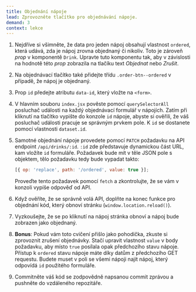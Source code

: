 ```yaml
---
title: Objednání nápoje
lead: Zprovozněte tlačítko pro objednávání nápoje.
demand: 3
context: lekce
---
```


1.  Nejdříve si všimněte, že data pro jeden nápoj obsahují vlastnost `ordered`, která udává, zda je nápoj zrovna objednaný či nikoliv. Toto je zároveň _prop_ v komponentě `Drink`. Upravte tuto komponentu tak, aby v závislosti na hodnotě této _prop_ zobrazila na tlačíku text _Objednat_ nebo _Zrušit_.
1.  Na objednávací tlačítko také přidejte třídu `.order-btn--ordered` v případě, že nápoj je objednaný.
1.  Prop `id` předejte atributu `data-id`, který vložte na `<form>`.
1.  V hlavním souboru `index.jsx` pověste pomocí `querySelectorAll` posluchač události na každý objednávací formulář v nápojích. Zatím při kliknutí na tlačítko vypište do konzole `id` nápoje, abyste si ověřili, že váš posluchač události pracuje se správným prvkem pole. K `id` se dostanete pomocí vlastnosti `dataset.id`.
1.  Samotné objednání nápoje provedete pomocí `PATCH` požadavku na API endpoint `/api/drinks/:id`. `:id` zde představuje dynamickou část URL, kam vložíte `id` formuláře. Požadavek bude mít v těle JSON pole s objektem, tělo požadavku tedy bude vypadat takto:

    ```js
    [{ op: 'replace', path: '/ordered', value: true }];
    ```

    Proveďte tento požadavek pomocí `fetch` a zkontrolujte, že se vám v konzoli vypíše odpověď od API.
1. Když ověříte, že se správně volá API, doplňte na konec funkce pro objednání kód, který obnoví stránku (`window.location.reload()`).
1. Vyzkoušejte, že se po kliknutí na nápoj stránka obnoví a nápoj bude zobrazen jako objednaný.
1.  **Bonus**: Pokud vám toto cvičení přišlo jako pohodička, zkuste si zprovoznit zrušení objednávky. Stačí upravit vlastnost `value` v body požadavku, aby místo `true` posílala opak předchozího stavu nápoje. Přístup k `ordered` stavu nápoje máte díky datům z předchozího GET requestu. Budete muset v poli se všemi nápoji najít nápoj, který odpovídá `id` použitého formuláře.
1.  Commitněte váš kód se zodpovědně napsanou commit zprávou a pushněte do vzdáleného repozitáře.
